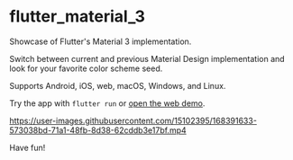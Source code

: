 # flutter_material_3

Showcase of Flutter's Material 3 implementation.

Switch between current and previous Material Design implementation and look for your favorite color scheme seed.

Supports Android, iOS, web, macOS, Windows, and Linux.

Try the app with `flutter run` or [open the web demo](https://flutter-material-3.web.app/).


https://user-images.githubusercontent.com/15102395/168391633-573038bd-71a1-48fb-8d38-62cddb3e17bf.mp4




Have fun!
